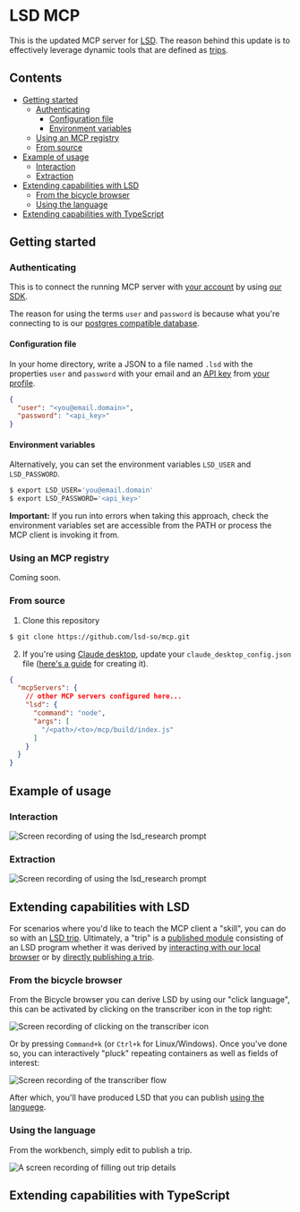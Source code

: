 # LSD MCP

This is the updated MCP server for [LSD](https://lsd.so). The reason behind this update is to effectively leverage dynamic tools that are defined as [trips](https://lsd.so/docs/database/language/types/keywords/according).

## Contents

* [Getting started](#getting-started)
  * [Authenticating](#authenticating)
	* [Configuration file](#configuration-file)
	* [Environment variables](#environment-variables)
  * [Using an MCP registry](#using-an-mcp-registry)
  * [From source](#from-source)
* [Example of usage](#example-of-usage)
  * [Interaction](#interaction)
  * [Extraction](#extraction)
* [Extending capabilities with LSD](#extending-capabilities-with-lsd)
  * [From the bicycle browser](#from-the-bicycle-browser)
  * [Using the language](#using-the-language)
* [Extending capabilities with TypeScript](#extending-capabilities-with-typescript)

## Getting started

### Authenticating

This is to connect the running MCP server with [your account](https://lsd.so/profile) by using [our SDK](https://github.com/lsd-so/internetdata/?tab=readme-ov-file#authenticating).

The reason for using the terms `user` and `password` is because what you're connecting to is our [postgres compatible database](https://lsd.so/docs/database/postgres/postgres-compatible).

#### Configuration file

In your home directory, write a JSON to a file named `.lsd` with the properties `user` and `password` with your email and an [API key](https://lsd.so/docs/database/connect/authenticating) from [your profile](https://lsd.so/profile).

```JSON
{
  "user": "<you@email.domain>",
  "password": "<api_key>"
}
```

#### Environment variables

Alternatively, you can set the environment variables `LSD_USER` and `LSD_PASSWORD`.

```bash
$ export LSD_USER='you@email.domain'
$ export LSD_PASSWORD='<api_key>'
```

**Important:** If you run into errors when taking this approach, check the environment variables set are accessible from the PATH or process the MCP client is invoking it from.

### Using an MCP registry

Coming soon.

### From source

1. Clone this repository

```bash
$ git clone https://github.com/lsd-so/mcp.git
```

2. If you're using [Claude desktop](https://claude.ai/download), update your `claude_desktop_config.json` file ([here's a guide](https://modelcontextprotocol.io/quickstart/user#2-add-the-filesystem-mcp-server) for creating it).

```JSON
{
  "mcpServers": {
    // other MCP servers configured here...
    "lsd": {
      "command": "node",
      "args": [
	    "/<path>/<to>/mcp/build/index.js"
      ]
    }
  }
}
```

## Example of usage

### Interaction

![Screen recording of using the `lsd_research` prompt](media/lsd_research_interaction.gif)

### Extraction

![Screen recording of using the `lsd_research` prompt](media/lsd_research_claude.gif)

## Extending capabilities with LSD

For scenarios where you'd like to teach the MCP client a "skill", you can do so with an [LSD trip](https://lsd.so/docs/database/trips). Ultimately, a "trip" is a [published module](https://docs.npmjs.com/about-npm) consisting of an LSD program whether it was derived by [interacting with our local browser](#from-the-bicycle-browser) or by [directly publishing a trip](#directly-publishing-a-trip).

### From the bicycle browser

From the Bicycle browser you can derive LSD by using our "click language", this can be activated by clicking on the transcriber icon in the top right:

![Screen recording of clicking on the transcriber icon](media/transcriber_activate.gif)

Or by pressing `Command+k` (or `Ctrl+k` for Linux/Windows). Once you've done so, you can interactively "pluck" repeating containers as well as fields of interest:

![Screen recording of the transcriber flow](media/transcriber.gif)

After which, you'll have produced LSD that you can publish [using the languege](#using-the-language).

### Using the language

From the workbench, simply edit to publish a trip.

![A screen recording of filling out trip details](media/save_to_trip.gif)

## Extending capabilities with TypeScript
